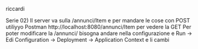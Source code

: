 riccardi

Serie 02) 
Il server va sulla /annunci/Item e per mandare le cose con POST utiliyyo Postman
http://localhost:8080/annunci/Item per vedere la GET
Per poter modificare la /annunci/ bisogna andare nella configurazione e Run -> Edi Configuration -> Deployment -> Application Context e li cambi

